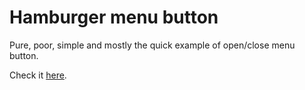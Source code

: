 # Hamburger menu button

Pure, poor, simple and mostly the quick example of open/close menu button.

Check it [here](http://hamburger-menu-button.gunis.sk).